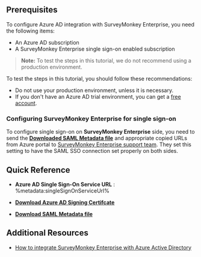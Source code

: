## Prerequisites

To configure Azure AD integration with SurveyMonkey Enterprise, you need the following items:

- An Azure AD subscription
- A SurveyMonkey Enterprise single sign-on enabled subscription

> **Note:**
> To test the steps in this tutorial, we do not recommend using a production environment.

To test the steps in this tutorial, you should follow these recommendations:

- Do not use your production environment, unless it is necessary.
- If you don't have an Azure AD trial environment, you can get a [free account](https://azure.microsoft.com/free/).

### Configuring SurveyMonkey Enterprise for single sign-on

To configure single sign-on on **SurveyMonkey Enterprise** side, you need to send the **[Downloaded SAML Metadata file](%metadata:metadataDownloadUrl%)** and appropriate copied URLs from Azure portal to [SurveyMonkey Enterprise support team](mailto:support@selerix.com). They set this setting to have the SAML SSO connection set properly on both sides.

## Quick Reference

* **Azure AD Single Sign-On Service URL** : %metadata:singleSignOnServiceUrl%

* **[Download Azure AD Signing Certifcate](%metadata:CertificateDownloadRawUrl%)**

* **[Download SAML Metadata file](%metadata:metadataDownloadUrl%)**

## Additional Resources

* [How to integrate SurveyMonkey Enterprise with Azure Active Directory](https://docs.microsoft.com/azure/active-directory/saas-apps/surveymonkey-enterprise-tutorial)
